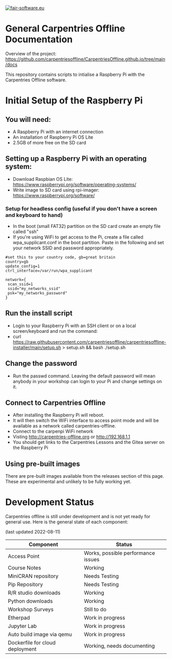 [![fair-software.eu](https://img.shields.io/badge/fair--software.eu-%E2%97%8F%20%20%E2%97%8F%20%20%E2%97%8B%20%20%E2%97%8B%20%20%E2%97%8B-orange)](https://fair-software.eu)

# General Carpentries Offline Documentation
Overview of the project: https://github.com/carpentriesoffline/CarpentriesOffline.github.io/tree/main/docs

This repository contains scripts to intialise a Raspberry Pi with the Carpentries Offline software. 

# Initial Setup of the Raspberry Pi

## You will need:
* A Raspberry Pi with an internet connection
* An installation of Raspberry Pi OS Lite
* 2.5GB of more free on the SD card

## Setting up a Raspberry Pi with an operating system:
* Download Raspbian OS Lite: https://www.raspberrypi.org/software/operating-systems/
* Write image to SD card using rpi-imager: https://www.raspberrypi.org/software/

### Setup for headless config (useful if you don't have a screen and keyboard to hand)
* In the boot (small FAT32) partition on the SD card create an empty file called "ssh"
* If you're using WiFi to get access to the Pi, create a file called wpa_supplicant.conf in the boot partition. Paste in the following and set your network SSID and password appropriately.

```
#set this to your country code, gb=great britain
country=gb
update_config=1
ctrl_interface=/var/run/wpa_supplicant

network={
 scan_ssid=1
 ssid="my_networks_ssid"
 psk="my_networks_password"
}
```

## Run the install script
* Login to your Raspberry Pi with an SSH client or on a local screen/keyboard and run the command:
* curl https://raw.githubusercontent.com/carpentriesoffline/carpentriesoffline-installer/main/setup.sh > setup.sh && bash ./setup.sh

## Change the password
* Run the passwd command. Leaving the default password will mean anybody in your workshop can login to your Pi and change settings on it.

## Connect to Carpentries Offline
* After installing the Raspberry Pi will reboot.
* It will then switch the WiFi interface to access point mode and will be available as a network called carpentries-offline. 
* Connect to the carpenpi WiFi network
* Visting http://carpentries-offline.org or http://192.168.1.1
* You should get links to the Carpentries Lessons and the Gitea server on the Raspberry Pi

## Using pre-built images
There are pre-built images available from the releases section of this page. These are experimental and unlikely to be fully working yet. 

# Development Status

Carpentries offline is still under development and is not yet ready for general use. Here is the general state of each component:

(last updated 2022-08-11)

| Component    | Status  |
| ------------ | ------- |
| Access Point | Works, possible performance issues |
| Course Notes | Working |
| MiniCRAN repository | Needs Testing |
| Pip Repository | Needs Testing |
| R/R studio downloads | Working | 
| Python downloads  | Working |
| Workshop Surveys | Still to do | 
| Etherpad | Work in progress | 
| Jupyter Lab | Work in progress |
| Auto build image via qemu | Work in progress | 
| Dockerfile for cloud deployment | Working, needs documenting |

